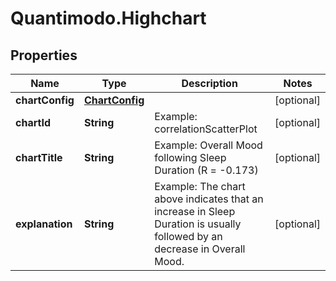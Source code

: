 # Quantimodo.Highchart

## Properties
Name | Type | Description | Notes
------------ | ------------- | ------------- | -------------
**chartConfig** | [**ChartConfig**](ChartConfig.md) |  | [optional] 
**chartId** | **String** | Example: correlationScatterPlot | [optional] 
**chartTitle** | **String** | Example: Overall Mood following Sleep Duration (R &#x3D; -0.173) | [optional] 
**explanation** | **String** | Example: The chart above indicates that an increase in Sleep Duration is usually followed by an decrease in Overall Mood. | [optional] 


